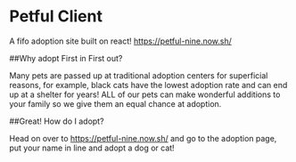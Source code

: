 # Petful Client

A fifo adoption site built on react! https://petful-nine.now.sh/

##Why adopt First in First out?

Many pets are passed up at traditional adoption centers for superficial reasons, for example, black cats have the lowest adoption rate and can end up at a shelter for years! ALL of our pets can make wonderful additions to your family so we give them an equal chance at adoption.

##Great! How do I adopt?

Head on over to https://petful-nine.now.sh/ and go to the adoption page, put your name in line and adopt a dog or cat!
